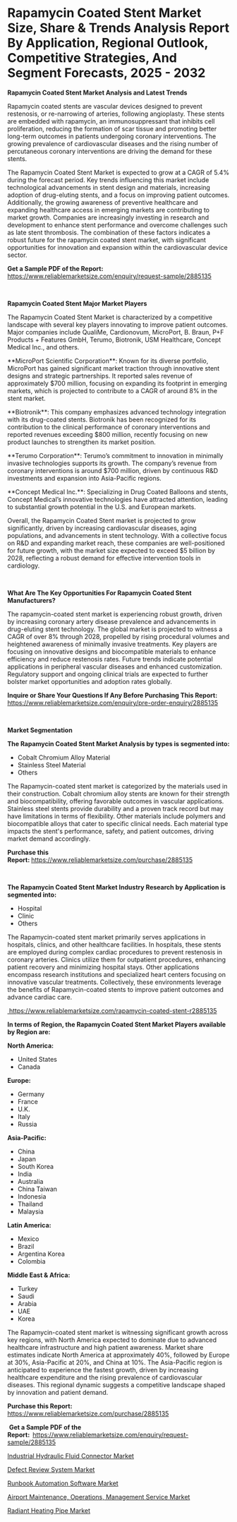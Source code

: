 <p><h1>Rapamycin Coated Stent Market Size, Share & Trends Analysis Report By Application, Regional Outlook, Competitive Strategies, And Segment Forecasts, 2025 - 2032</h1></p><p><strong>Rapamycin Coated Stent Market Analysis and Latest Trends</strong></p>
<p><p>Rapamycin coated stents are vascular devices designed to prevent restenosis, or re-narrowing of arteries, following angioplasty. These stents are embedded with rapamycin, an immunosuppressant that inhibits cell proliferation, reducing the formation of scar tissue and promoting better long-term outcomes in patients undergoing coronary interventions. The growing prevalence of cardiovascular diseases and the rising number of percutaneous coronary interventions are driving the demand for these stents.</p><p>The Rapamycin Coated Stent Market is expected to grow at a CAGR of 5.4% during the forecast period. Key trends influencing this market include technological advancements in stent design and materials, increasing adoption of drug-eluting stents, and a focus on improving patient outcomes. Additionally, the growing awareness of preventive healthcare and expanding healthcare access in emerging markets are contributing to market growth. Companies are increasingly investing in research and development to enhance stent performance and overcome challenges such as late stent thrombosis. The combination of these factors indicates a robust future for the rapamycin coated stent market, with significant opportunities for innovation and expansion within the cardiovascular device sector.</p></p>
<p><strong>Get a Sample PDF of the Report:&nbsp;</strong> <a href="https://www.reliablemarketsize.com/enquiry/request-sample/2885135?utm_campaign=1898&utm_medium=2&utm_source=Github&utm_content=ia&utm_term=13032025&utm_id=rapamycin-coated-stent">https://www.reliablemarketsize.com/enquiry/request-sample/2885135</a></p>
<p>&nbsp;</p>
<p><strong>Rapamycin Coated Stent Major Market Players</strong></p>
<p><p>The Rapamycin Coated Stent Market is characterized by a competitive landscape with several key players innovating to improve patient outcomes. Major companies include QualiMe, Cardionovum, MicroPort, B. Braun, P+F Products + Features GmbH, Terumo, Biotronik, USM Healthcare, Concept Medical Inc., and others.</p><p>**MicroPort Scientific Corporation**: Known for its diverse portfolio, MicroPort has gained significant market traction through innovative stent designs and strategic partnerships. It reported sales revenue of approximately $700 million, focusing on expanding its footprint in emerging markets, which is projected to contribute to a CAGR of around 8% in the stent market.</p><p>**Biotronik**: This company emphasizes advanced technology integration with its drug-coated stents. Biotronik has been recognized for its contribution to the clinical performance of coronary interventions and reported revenues exceeding $800 million, recently focusing on new product launches to strengthen its market position.</p><p>**Terumo Corporation**: Terumo’s commitment to innovation in minimally invasive technologies supports its growth. The company’s revenue from coronary interventions is around $700 million, driven by continuous R&D investments and expansion into Asia-Pacific regions.</p><p>**Concept Medical Inc.**: Specializing in Drug Coated Balloons and stents, Concept Medical’s innovative technologies have attracted attention, leading to substantial growth potential in the U.S. and European markets. </p><p>Overall, the Rapamycin Coated Stent market is projected to grow significantly, driven by increasing cardiovascular diseases, aging populations, and advancements in stent technology. With a collective focus on R&D and expanding market reach, these companies are well-positioned for future growth, with the market size expected to exceed $5 billion by 2028, reflecting a robust demand for effective intervention tools in cardiology.</p></p>
<p>&nbsp;</p>
<p><strong>What Are The Key Opportunities For Rapamycin Coated Stent Manufacturers?</strong></p>
<p><p>The rapamycin-coated stent market is experiencing robust growth, driven by increasing coronary artery disease prevalence and advancements in drug-eluting stent technology. The global market is projected to witness a CAGR of over 8% through 2028, propelled by rising procedural volumes and heightened awareness of minimally invasive treatments. Key players are focusing on innovative designs and biocompatible materials to enhance efficiency and reduce restenosis rates. Future trends indicate potential applications in peripheral vascular diseases and enhanced customization. Regulatory support and ongoing clinical trials are expected to further bolster market opportunities and adoption rates globally.</p></p>
<p><strong>Inquire or Share Your Questions If Any Before Purchasing This Report:</strong> <a href="https://www.reliablemarketsize.com/enquiry/pre-order-enquiry/2885135?utm_campaign=1898&utm_medium=2&utm_source=Github&utm_content=ia&utm_term=13032025&utm_id=rapamycin-coated-stent">https://www.reliablemarketsize.com/enquiry/pre-order-enquiry/2885135</a></p>
<p>&nbsp;</p>
<p><strong>Market Segmentation</strong></p>
<p><strong>The Rapamycin Coated Stent Market Analysis by types is segmented into:</strong></p>
<p><ul><li> Cobalt Chromium Alloy Material</li><li>Stainless Steel Material</li><li>Others </li></ul></p>
<p><p>The Rapamycin-coated stent market is categorized by the materials used in their construction. Cobalt chromium alloy stents are known for their strength and biocompatibility, offering favorable outcomes in vascular applications. Stainless steel stents provide durability and a proven track record but may have limitations in terms of flexibility. Other materials include polymers and biocompatible alloys that cater to specific clinical needs. Each material type impacts the stent's performance, safety, and patient outcomes, driving market demand accordingly.</p></p>
<p><strong>Purchase this Report:&nbsp;</strong><a href="https://www.reliablemarketsize.com/purchase/2885135?utm_campaign=1898&utm_medium=2&utm_source=Github&utm_content=ia&utm_term=13032025&utm_id=rapamycin-coated-stent">https://www.reliablemarketsize.com/purchase/2885135</a></p>
<p>&nbsp;</p>
<p><strong>The Rapamycin Coated Stent Market Industry Research by Application is segmented into:</strong></p>
<p><ul><li> Hospital</li><li>Clinic</li><li>Others </li></ul></p>
<p><p>The Rapamycin-coated stent market primarily serves applications in hospitals, clinics, and other healthcare facilities. In hospitals, these stents are employed during complex cardiac procedures to prevent restenosis in coronary arteries. Clinics utilize them for outpatient procedures, enhancing patient recovery and minimizing hospital stays. Other applications encompass research institutions and specialized heart centers focusing on innovative vascular treatments. Collectively, these environments leverage the benefits of Rapamycin-coated stents to improve patient outcomes and advance cardiac care.</p></p>
<p><a href="https://www.reliablemarketsize.com/rapamycin-coated-stent-r2885135?utm_campaign=1898&utm_medium=2&utm_source=Github&utm_content=ia&utm_term=13032025&utm_id=rapamycin-coated-stent">&nbsp;https://www.reliablemarketsize.com/rapamycin-coated-stent-r2885135</a></p>
<p><strong>In terms of Region, the Rapamycin Coated Stent Market Players available by Region are:</strong></p>
<p>
    <p> <strong> North America: </strong>
        <ul>
            <li>United States</li>
            <li>Canada</li>
        </ul>
        </p> 
    <p> <strong> Europe: </strong>
        <ul>
            <li>Germany</li>
            <li>France</li>
            <li>U.K.</li>
            <li>Italy</li>
            <li>Russia</li>
        </ul>
        </p> 
    <p> <strong> Asia-Pacific: </strong>
        <ul>
            <li>China</li>
            <li>Japan</li>
            <li>South Korea</li>
            <li>India</li>
            <li>Australia</li>
            <li>China Taiwan</li>
            <li>Indonesia</li>
            <li>Thailand</li>
            <li>Malaysia</li>
        </ul>
        </p> 
    <p> <strong> Latin America: </strong>
        <ul>
            <li>Mexico</li>
            <li>Brazil</li>
            <li>Argentina Korea</li>
            <li>Colombia</li>
        </ul>
        </p> 
    <p> <strong> Middle East & Africa: </strong>
        <ul>
            <li>Turkey</li>
            <li>Saudi</li>
            <li>Arabia</li>
            <li>UAE</li>
            <li>Korea</li>
        </ul>
    </p>
    </p>
<p><p>The Rapamycin-coated stent market is witnessing significant growth across key regions, with North America expected to dominate due to advanced healthcare infrastructure and high patient awareness. Market share estimates indicate North America at approximately 40%, followed by Europe at 30%, Asia-Pacific at 20%, and China at 10%. The Asia-Pacific region is anticipated to experience the fastest growth, driven by increasing healthcare expenditure and the rising prevalence of cardiovascular diseases. This regional dynamic suggests a competitive landscape shaped by innovation and patient demand.</p></p>
<p><strong>Purchase this Report: </strong><a href="https://www.reliablemarketsize.com/purchase/2885135?utm_campaign=1898&utm_medium=2&utm_source=Github&utm_content=ia&utm_term=13032025&utm_id=rapamycin-coated-stent">https://www.reliablemarketsize.com/purchase/2885135</a></p>
<p>&nbsp;<strong>Get a Sample PDF of the Report:&nbsp;&nbsp;</strong><a href="https://www.reliablemarketsize.com/enquiry/request-sample/2885135?utm_campaign=1898&utm_medium=2&utm_source=Github&utm_content=ia&utm_term=13032025&utm_id=rapamycin-coated-stent">https://www.reliablemarketsize.com/enquiry/request-sample/2885135</a></p>
<p><strong></strong></p>
<p><p><a href="https://github.com/sitarzerpa3d/Market-Research-Report-List-1/blob/main/industrial-hydraulic-fluid-connector-market.md?utm_campaign=1898&utm_medium=2&utm_source=Github&utm_content=ia&utm_term=13032025&utm_id=rapamycin-coated-stent">Industrial Hydraulic Fluid Connector Market</a></p><p><a href="https://github.com/perbetpereir/Market-Research-Report-List-1/blob/main/defect-review-system-market.md?utm_campaign=1898&utm_medium=2&utm_source=Github&utm_content=ia&utm_term=13032025&utm_id=rapamycin-coated-stent">Defect Review System Market</a></p><p><a href="https://github.com/kevoncesya4j/Market-Research-Report-List-1/blob/main/runbook-automation-software-market.md?utm_campaign=1898&utm_medium=2&utm_source=Github&utm_content=ia&utm_term=13032025&utm_id=rapamycin-coated-stent">Runbook Automation Software Market</a></p><p><a href="https://github.com/rentzszaszjn/Market-Research-Report-List-1/blob/main/airport-maintenance-operations-management-service-market.md?utm_campaign=1898&utm_medium=2&utm_source=Github&utm_content=ia&utm_term=13032025&utm_id=rapamycin-coated-stent">Airport Maintenance, Operations, Management Service Market</a></p><p><a href="https://github.com/ziringebrur1/Market-Research-Report-List-1/blob/main/radiant-heating-pipe-market.md?utm_campaign=1898&utm_medium=2&utm_source=Github&utm_content=ia&utm_term=13032025&utm_id=rapamycin-coated-stent">Radiant Heating Pipe Market</a></p></p>